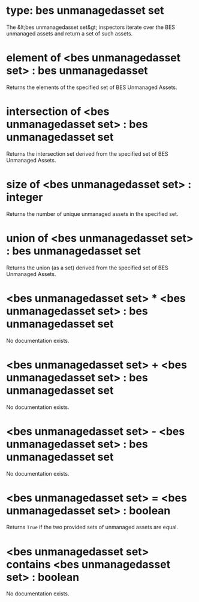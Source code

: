 # type: bes unmanagedasset set

The &amp;lt;bes unmanagedasset set&amp;gt; inspectors iterate over the BES unmanaged assets and return a set of such assets.

# element of &lt;bes unmanagedasset set&gt; : bes unmanagedasset

Returns the elements of the specified set of BES Unmanaged Assets.

# intersection of &lt;bes unmanagedasset set&gt; : bes unmanagedasset set

Returns the intersection set derived from the specified set of BES Unmanaged Assets.

# size of &lt;bes unmanagedasset set&gt; : integer

Returns the number of unique unmanaged assets in the specified set.

# union of &lt;bes unmanagedasset set&gt; : bes unmanagedasset set

Returns the union (as a set) derived from the specified set of BES Unmanaged Assets.

# &lt;bes unmanagedasset set&gt; * &lt;bes unmanagedasset set&gt; : bes unmanagedasset set

No documentation exists.

# &lt;bes unmanagedasset set&gt; + &lt;bes unmanagedasset set&gt; : bes unmanagedasset set

No documentation exists.

# &lt;bes unmanagedasset set&gt; - &lt;bes unmanagedasset set&gt; : bes unmanagedasset set

No documentation exists.

# &lt;bes unmanagedasset set&gt; = &lt;bes unmanagedasset set&gt; : boolean

Returns `True` if the two provided sets of unmanaged assets are equal.

# &lt;bes unmanagedasset set&gt; contains &lt;bes unmanagedasset set&gt; : boolean

No documentation exists.
